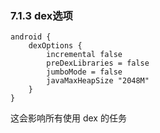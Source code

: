 ### 7.1.3 dex选项

    android {
        dexOptions {
            incremental false
            preDexLibraries = false
            jumboMode = false
            javaMaxHeapSize "2048M"
        }
    }
    
这会影响所有使用 dex 的任务
